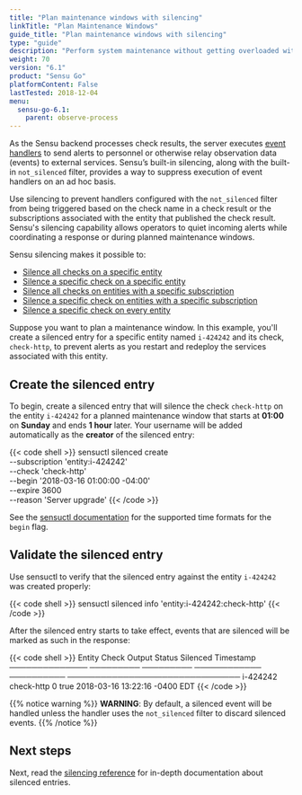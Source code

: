 ```yaml
---
title: "Plan maintenance windows with silencing"
linkTitle: "Plan Maintenance Windows"
guide_title: "Plan maintenance windows with silencing"
type: "guide"
description: "Perform system maintenance without getting overloaded with alerts. Sensu silencing bypasses event handlers during maintenance periods, giving operators the ability to quiet incoming alerts while coordinating their response. Read this guide to use Sensu silencing."
weight: 70
version: "6.1"
product: "Sensu Go"
platformContent: False
lastTested: 2018-12-04
menu: 
  sensu-go-6.1:
    parent: observe-process
---
```


As the Sensu backend processes check results, the server executes [event handlers][1] to send alerts to personnel or otherwise relay observation data (events) to external services.
Sensu’s built-in silencing, along with the built-in `not_silenced` filter, provides a way to suppress execution of event handlers on an ad hoc basis.

Use silencing to prevent handlers configured with the `not_silenced` filter from being triggered based on the check name in a check result or the subscriptions associated with the entity that published the check result.
Sensu's silencing capability allows operators to quiet incoming alerts while coordinating a response or during planned maintenance windows.

Sensu silencing makes it possible to:

* [Silence all checks on a specific entity][2]
* [Silence a specific check on a specific entity][3]
* [Silence all checks on entities with a specific subscription][4]
* [Silence a specific check on entities with a specific subscription][5]
* [Silence a specific check on every entity][6]

Suppose you want to plan a maintenance window.
In this example, you'll create a silenced entry for a specific entity named `i-424242` and its check, `check-http`, to prevent alerts as you restart and redeploy the services associated with this entity.

## Create the silenced entry

To begin, create a silenced entry that will silence the check `check-http` on the entity `i-424242` for a planned maintenance window that starts at **01:00** on **Sunday** and ends **1 hour** later.
Your username will be added automatically as the **creator** of the silenced entry:

{{< code shell >}}
sensuctl silenced create \
--subscription 'entity:i-424242' \
--check 'check-http' \
--begin '2018-03-16 01:00:00 -04:00' \
--expire 3600 \
--reason 'Server upgrade'
{{< /code >}}

See the [sensuctl documentation][8] for the supported time formats for the `begin` flag.

## Validate the silenced entry

Use sensuctl to verify that the silenced entry against the entity `i-424242` was created properly:

{{< code shell >}}
sensuctl silenced info 'entity:i-424242:check-http'
{{< /code >}}

After the silenced entry starts to take effect, events that are silenced will be marked as such in the response:

{{< code shell >}}
   Entity         Check        Output       Status     Silenced          Timestamp
──────────────   ─────────    ─────────   ──────────── ────────── ───────────────────────────────
   i-424242      check-http                    0          true     2018-03-16 13:22:16 -0400 EDT
{{< /code >}}

{{% notice warning %}}
**WARNING**: By default, a silenced event will be handled unless the handler uses the `not_silenced` filter to discard silenced events.
{{% /notice %}}

## Next steps

Next, read the [silencing reference][7] for in-depth documentation about silenced entries.


[1]: ../handlers/
[2]: ../silencing/#silence-all-checks-on-a-specific-entity
[3]: ../silencing/#silence-a-specific-check-on-a-specific-entity
[4]: ../silencing/#silence-all-checks-on-entities-with-a-specific-subscription
[5]: ../silencing/#silence-a-specific-check-on-entities-with-a-specific-subscription
[6]: ../silencing/#silence-a-specific-check-on-every-entity
[7]: ../silencing/
[8]: ../../../sensuctl/create-manage-resources/#time-formats
